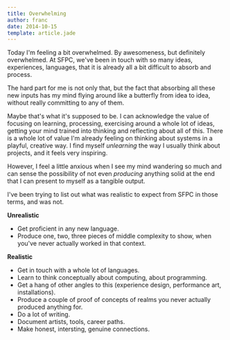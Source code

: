```yaml
---
title: Overwhelming
author: franc
date: 2014-10-15
template: article.jade
---
```


Today I'm feeling a bit overwhelmed. By awesomeness, but definitely overwhelmed. At SFPC, we've been in touch with so many ideas, experiences, languages, that it is already all a bit difficult to absorb and process.

The hard part for me is not only that, but the fact that absorbing all these new inputs has my mind flying around like a butterfly from idea to idea, without really committing to any of them.

Maybe that's what it's supposed to be. I can acknowledge the value of focusing on learning, processing, exercising around a whole lot of ideas, getting your mind trained into thinking and reflecting about all of this. There is a whole lot of value I'm already feeling on thinking about systems in a playful, creative way. I find myself _unlearning_ the way I usually think about projects, and it feels very inspiring.

However, I feel a little anxious when I see my mind wandering so much and can sense the possibility of not even _producing_ anything solid at the end that I can present to myself as a tangible output.

I've been trying to list out what was realistic to expect from SFPC in those terms, and was not.

**Unrealistic**
+ Get proficient in any new language.
+ Produce one, two, three pieces of middle complexity to show, when you've never actually worked in that context.

**Realistic**
+ Get in touch with a whole lot of languages.
+ Learn to think conceptually about computing, about programming.
+ Get a hang of other angles to this (experience design, performance art, installations).
+ Produce a couple of proof of concepts of realms you never actually produced anything for.
+ Do a lot of writing.
+ Document artists, tools, career paths.
+ Make honest, intersting, genuine connections.
